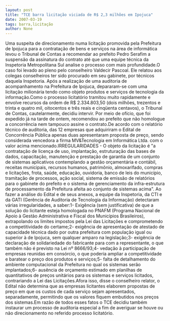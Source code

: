 ```yaml
---
layout: post
title: "TCE barra licitação viciada de R$ 2,3 milhões em Ipojuca"
date: 2007-03-19
tags: barra,licitação
author: None
---
```

Uma suspeita de direcionamento numa licitação promovida pela Prefeitura de Ipojuca para a contratação de bens e serviços na área de informática levou o Tribunal de Contas a recomendar ao prefeito Pedro Serafim a suspensão da assinatura do contrato até que uma equipe técnica da Inspetoria Metropolitana Sul analise o processo com mais profundidade.O caso foi levado ao pleno pelo conselheiro Valdecir Pascoal. Ele relatou aos colegas conselheiros ter sido procurado em seu gabinete, por técnicos daquela Inspetoria. Após a realização de uma auditoria de acompanhamento na Prefeitura de Ipojuca, depararam-se com uma licitação milionária tendo como objeto produtos e serviços de tecnologia da informação.Como o processo licitatório tramitou muito rapidamente e envolve recursos da ordem de R$ 2.334.803,50 (dois milhões, trezentos e trinta e quatro mil, oitocentos e três reais e cinqüenta centavos), o Tribunal de Contas, cautelarmente, decidiu intervir. Por meio de ofício, que foi expedido já na tarde de ontem, recomendou ao prefeito que não homologue a concorrência nem tampouco assine o contrato.De acordo com o relatório técnico de auditoria, das 12 empresas que adquiriram o Edital de Concorrência Pública apenas duas apresentaram proposta de preço, sendo considerada vencedora a firma MV&amp;Tecnologia em Informática Ltda. com o valor acima mencionado.IRREGULARIDADES - O objeto da licitação é \"a contratação de licença de uso, implantação, estruturação das bases de dados, capacitação, manutenção e prestação de garantia de um conjunto de sistemas aplicativos contemplando a gestão orçamentária e contábil, receitas municipais, recursos humanos, patrimônio, almoxarifado, compras e licitações, frota, saúde, educação, ouvidoria, banco de leis do município, tramitação de processos, ação social, sistema de emissão de relatórios para o gabinete do prefeito e o sistema de gerenciamento da infra-estrutura de processamento da Prefeitura afeita ao conjunto de sistemas acima\". Ao fazer a análise do Edital e de seus anexos, a equipe da Inspetoria, da CTI e da GATI (Gerência de Auditoria de Tecnologia da Informação) detectaram várias irregularidades, a saber:1- Exigência (sem justificativa) de que a solução do licitante esteja homologada no PNAFM (Programa Nacional de Apoio à Gestão Administrativa e Fiscal dos Municípios Brasileiros), extrapolando os limites impostos pela Lei das Licitações e comprometendo a competitividade do certame;2- exigência de apresentação de atestado de capacidade técnica dado por outra prefeitura com população igual ou superior à de Ipojuca, sem qualquer amparo na legislação;3- exigência de declaração de solidariedade do fabricante para com a representante, o que também não é previsto na Lei nº 8666/93;4- vedação à participação de empresas reunidas em consórcio, o que poderia ampliar a competitividade e baratear o preço dos produtos e serviços;5- falta de detalhamento do ambiente computacional da Prefeitura no qual os sistemas serão implantados;6- ausência de orçamento estimado em planilhas de quantitativos de preços unitários para os sistemas e serviços licitados, contrariando a Lei das Licitações.Afora isso, disse o conselheiro relator, o Edital não determina que as empresas licitantes elaborem propostas de preço em que os custos de cada serviço sejam apresentados, separadamente, permitindo que os valores fiquem embutidos nos preços dos sistemas.Em razão de todos esses fatos o TCE decidiu também instaurar um processo de auditoria especial a fim de averiguar se houve ou não direcionamento no referido processo licitatório. 